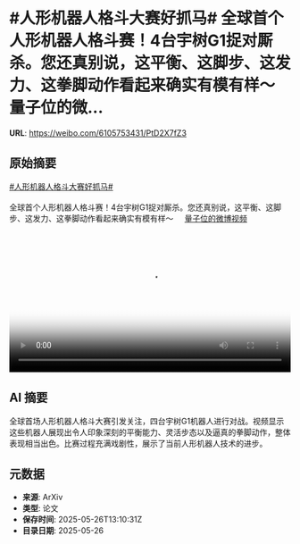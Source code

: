 # #人形机器人格斗大赛好抓马# 全球首个人形机器人格斗赛！4台宇树G1捉对厮杀。您还真别说，这平衡、这脚步、这发力、这拳脚动作看起来确实有模有样～ 量子位的微...

**URL**: https://weibo.com/6105753431/PtD2X7fZ3

## 原始摘要

<a href="https://m.weibo.cn/search?containerid=231522type%3D1%26t%3D10%26q%3D%23%E4%BA%BA%E5%BD%A2%E6%9C%BA%E5%99%A8%E4%BA%BA%E6%A0%BC%E6%96%97%E5%A4%A7%E8%B5%9B%E5%A5%BD%E6%8A%93%E9%A9%AC%23&amp;extparam=%23%E4%BA%BA%E5%BD%A2%E6%9C%BA%E5%99%A8%E4%BA%BA%E6%A0%BC%E6%96%97%E5%A4%A7%E8%B5%9B%E5%A5%BD%E6%8A%93%E9%A9%AC%23" data-hide=""><span class="surl-text">#人形机器人格斗大赛好抓马#</span></a> <br><br>全球首个人形机器人格斗赛！4台宇树G1捉对厮杀。您还真别说，这平衡、这脚步、这发力、这拳脚动作看起来确实有模有样～ <a href="https://video.weibo.com/show?fid=1034:5170614378627171" data-hide=""><span class="url-icon"><img style="width: 1rem;height: 1rem" src="https://h5.sinaimg.cn/upload/2015/09/25/3/timeline_card_small_video_default.png" referrerpolicy="no-referrer"></span><span class="surl-text">量子位的微博视频</span></a> <br clear="both"><div style="clear: both"></div><video controls="controls" poster="https://tvax1.sinaimg.cn/orj480/006Fd7o3ly1i1t24xruksj30u01hcmzb.jpg" style="width: 100%"><source src="https://f.video.weibocdn.com/o0/o27Hel72lx08oy7qPUAU01041200Pey20E010.mp4?label=mp4_720p&amp;template=720x1280.24.0&amp;ori=0&amp;ps=1CwnkDw1GXwCQx&amp;Expires=1748268614&amp;ssig=3AQO%2Fo%2F9fa&amp;KID=unistore,video"><source src="https://f.video.weibocdn.com/o0/vBgYK5tvlx08oy7q3Cek01041200w3aY0E010.mp4?label=mp4_hd&amp;template=540x960.24.0&amp;ori=0&amp;ps=1CwnkDw1GXwCQx&amp;Expires=1748268614&amp;ssig=ajYWSBZLXS&amp;KID=unistore,video"><source src="https://f.video.weibocdn.com/o0/HSQHJX4Jlx08oy7pvb3y01041200hOIs0E010.mp4?label=mp4_ld&amp;template=360x640.24.0&amp;ori=0&amp;ps=1CwnkDw1GXwCQx&amp;Expires=1748268614&amp;ssig=QRqWRvOiHG&amp;KID=unistore,video"><p>视频无法显示，请前往<a href="https://video.weibo.com/show?fid=1034%3A5170614378627171" target="_blank" rel="noopener noreferrer">微博视频</a>观看。</p></video>

## AI 摘要

全球首场人形机器人格斗大赛引发关注，四台宇树G1机器人进行对战。视频显示这些机器人展现出令人印象深刻的平衡能力、灵活步态以及逼真的拳脚动作，整体表现相当出色。比赛过程充满戏剧性，展示了当前人形机器人技术的进步。

## 元数据

- **来源**: ArXiv
- **类型**: 论文
- **保存时间**: 2025-05-26T13:10:31Z
- **目录日期**: 2025-05-26
